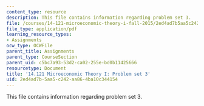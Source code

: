 ```yaml
---
content_type: resource
description: This file contains information regarding problem set 3.
file: /courses/14-121-microeconomic-theory-i-fall-2015/2ed4ad7b5aa5c242aa864ba10c344154_MIT14_121F15_ps3f05.pdf
file_type: application/pdf
learning_resource_types:
- Assignments
ocw_type: OCWFile
parent_title: Assignments
parent_type: CourseSection
parent_uid: c5bc7a93-53d2-ca02-255e-bd0b11425666
resourcetype: Document
title: '14.121 Microeconomic Theory I: Problem set 3'
uid: 2ed4ad7b-5aa5-c242-aa86-4ba10c344154
---
```

This file contains information regarding problem set 3.

